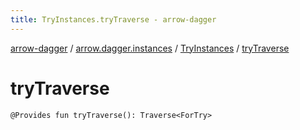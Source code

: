 ```yaml
---
title: TryInstances.tryTraverse - arrow-dagger
---
```


[arrow-dagger](../../index.html) / [arrow.dagger.instances](../index.html) / [TryInstances](index.html) / [tryTraverse](./try-traverse.html)

# tryTraverse

`@Provides fun tryTraverse(): Traverse<ForTry>`